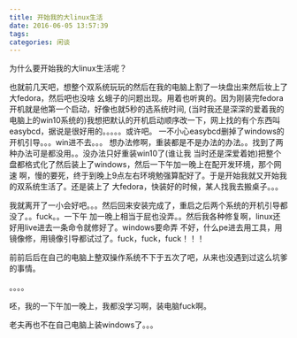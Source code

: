 ```yaml
---
title: 开始我的大linux生活
date: 2016-06-05 13:57:39
tags:
categories: 闲谈
---
```

为什么要开始我的大linux生活呢？

也就前几天吧，想整个双系统玩玩的然后在我的电脑上割了一块盘出来然后妆上了大fedora，然后吧也没啥
幺蛾子的问题出现。用着也听爽的。因为刚装完fedora开机就是他第一个启动，好像也就5秒的选系统时间,
(当时我还是深深的爱着我的电脑上的win10系统的)我想把默认的开机启动顺序改一下，网上找的有个东西叫<!-- more -->
easybcd，据说是很好用的。。。。。或许吧。
一不小心easybcd删掉了windows的开机引导。。。win进不去。。。
想办法修啊，重装都是不是办法的办法。。找到了两种办法可是都没用。。没办法只好重装win10了(谁让我
当时还是深爱着她)把整个盘都格式化了然后装上了windows，然后一下午加一晚上在配开发环境，那个网速
啊，慢的要死，终于到晚上9点左右环境勉强算配好了。于是开始我就又开始我的双系统生活了。还是装上了
大fedora，快装好的时候，某人找我去搬桌子。。。

我就离开了一小会好吧。。。然后回来安装完成了，重启之后两个系统的开机引导都没了。。fuck。。一下午
加一晚上相当于屁也没弄。。然后我各种修复啊，linux还好用live进去一条命令就修好了。windows要命弄
不好，什么pe进去用工具，用镜像修，用镜像引导都试过了。fuck，fuck，fuck！！！

前前后后在自己的电脑上整双操作系统不下于五次了吧，从来也没遇到过这么坑爹的事情。

。。。。

呸，我的一下午加一晚上，我都没学习啊，装电脑fuck啊。

老夫再也不在自己电脑上装windows了。。。
